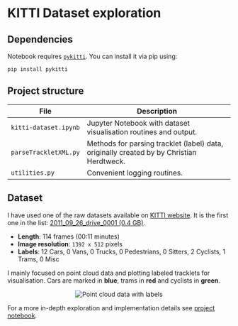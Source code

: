 # KITTI Dataset exploration

## Dependencies

Notebook requires [`pykitti`](https://github.com/utiasSTARS/pykitti). You can install it via pip using:

```
pip install pykitti
```

## Project structure

| File                         | Description                                                                        |
| ---------------------------- | ---------------------------------------------------------------------------------- |
| `kitti-dataset.ipynb`        | Jupyter Notebook with dataset visualisation routines and output.                  |
| `parseTrackletXML.py`        | Methods for parsing tracklet (label) data, originally created by by Christian Herdtweck.  |
| `utilities.py`               | Convenient logging routines.                                             |

## Dataset

I have used one of the raw datasets available on [KITTI website](http://www.cvlibs.net/datasets/kitti/raw_data.php). It is the first one in the list: [2011_09_26_drive_0001 (0.4 GB)](http://kitti.is.tue.mpg.de/kitti/raw_data/2011_09_26_drive_0001/2011_09_26_drive_0001_sync.zip).

* **Length**: 114 frames (00:11 minutes)
* **Image resolution**: `1392 x 512` pixels
* **Labels**: 12 Cars, 0 Vans, 0 Trucks, 0 Pedestrians, 0 Sitters, 2 Cyclists, 1 Trams, 0 Misc

I mainly focused on point cloud data and plotting labeled tracklets for visualisation. Cars are marked in **blue**, trams in **red** and cyclists in **green**.

<p align="center">
  <img src="pcl_data.gif" alt="Point cloud data with labels"/>
</p>

For a more in-depth exploration and implementation details see [project notebook](kitti-dataset.ipynb).